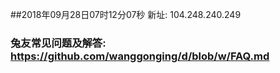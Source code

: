 ##2018年09月28日07时12分07秒 新址: 104.248.240.249
### 兔友常见问题及解答: https://github.com/wanggonging/d/blob/w/FAQ.md
